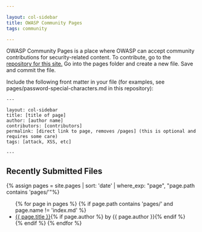 ```yaml
---

layout: col-sidebar
title: OWASP Community Pages
tags: community

---
```


<!-- rebuild 1 -->

OWASP Community Pages is a place where OWASP can accept community contributions for security-related content.
To contribute, go to the [repository for this site.](https://github.com/OWASP/www-community)
Go into the pages folder and create a new file.  Save and commit the file. 

Include the following front matter in your file (for examples, see pages/password-special-characters.md in this repository):

    ---

    layout: col-sidebar
    title: [title of page]
    author: [author name]
    contributors: [contributors]
    permalink: [direct link to page, removes /pages] (this is optional and requires some care)
    tags: [attack, XSS, etc]
    
    ---

## Recently Submitted Files
{% assign pages = site.pages | sort: 'date' | where_exp: "page", "page.path contains 'pages/'"%}
<ul>
{% for page in pages %}
    {% if page.path contains 'pages/' and page.name != 'index.md' %}
       <li><a href='/www-community{{ page.url }}'>{{ page.title }}</a>{% if page.author %} by {{ page.author }}{% endif %}</li>{% endif %}
    {% endfor %}
</ul>
